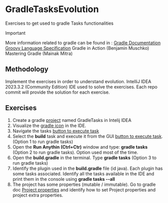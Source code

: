 # GradleTasksEvolution
Exercises to get used to gradle Tasks functionalities

> [!IMPORTANT]
> More information related to gradle can be found in :
> [Gradle Documentation](https://docs.gradle.org/current/userguide/userguide.html)
> [Groovy Language Specification](https://groovy-lang.org/documentation.html)
> Gradle in Action (Benjamin Muschko)
> Mastering Gradle (Mainak Mitra)

## Methodology
Implement the exercises in order to understand evolution. IntelliJ IDEA 2023.3.2 (Community Edition) IDE used to solve the exercises. Each repo commit will provide the solution for each exercise.

## Exercises
1. Create a gradle [project](./images/Project_Config.png) named GradleTasks in Intelij IDEA 
2. Visualize the [gradle icon](./images/Gradle%20Icon.png) in the IDE. 
3. Navigate the tasks [button to execute task](./images/GradleGUI.png)
4. Select the __build__ task and execute it from the GUI [button to execute task](./images/build%20task.png). (Option 1 to run gradle tasks)
5. Open the __Run Anythin (Ctrl+Ctr)__ window and type: __gradle tasks__ (Option 2 to run gradle tasks). Option used most of the time.
6. Open the __build.gradle__ in the terminal. Type __gradle tasks__ (Option 3 to run gradle tasks)
7. Identify the plugin used in the __build.gradle__ file (id java). Each plugin has some tasks associated. Identify all the tasks available in the IDE and print them in the console using __gradle tasks --all__
8. The project has some properties (mutable / immutable). Go to gradle doc [Project properties](https://docs.gradle.org/current/dsl/org.gradle.api.Project.html) and identify how to set Project properties and project extra properties.

    
